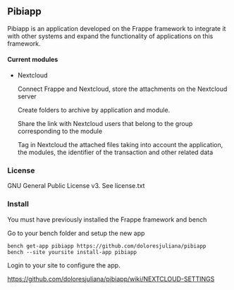 
## Pibiapp

Pibiapp is an application developed on the Frappe framework to integrate it with other systems and expand the functionality of applications on this framework.

#### Current modules

- Nextcloud
    
    Connect Frappe and Nextcloud, store the attachments on the Nextcloud server
    
    Create folders to archive by application and module.
    
    Share the link with Nextcloud users that belong to the group corresponding to the module
    
    Tag in Nextcloud the attached files taking into account the application, the modules, the identifier of the transaction and other related data

### License

GNU General Public License v3. See license.txt

### Install

You must have previously installed the Frappe framework and bench

Go to your bench folder and setup the new app

```
bench get-app pibiapp https://github.com/doloresjuliana/pibiapp
bench --site yoursite install-app pibiapp
```

Login to your site to configure the app.

https://github.com/doloresjuliana/pibiapp/wiki/NEXTCLOUD-SETTINGS
